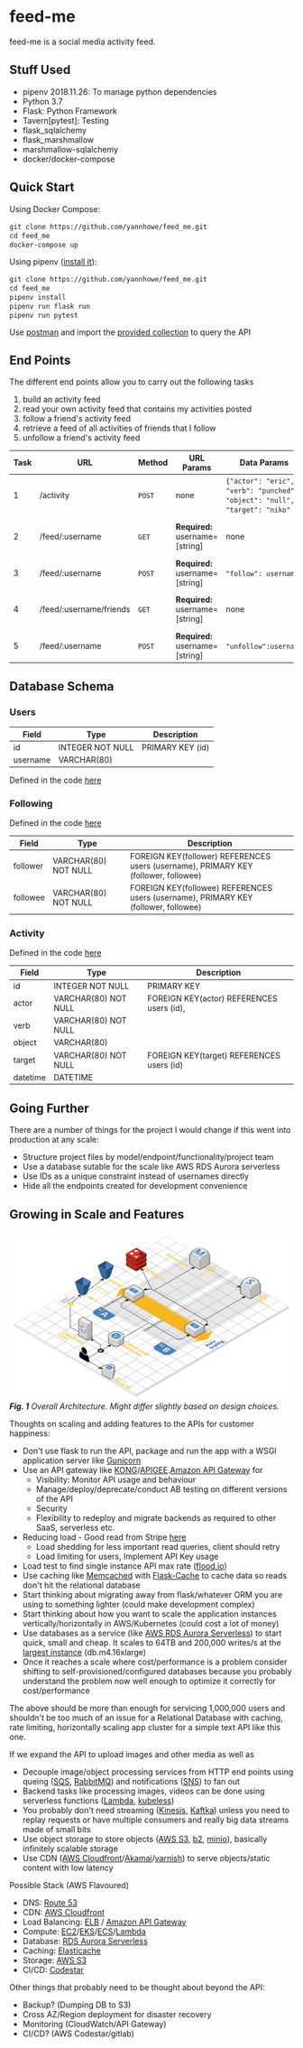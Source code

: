 # feed-me
feed-me is a social media activity feed.

## Stuff Used
- pipenv 2018.11.26: To manage python dependencies
- Python 3.7
- Flask: Python Framework
- Tavern[pytest]: Testing 
- flask_sqlalchemy
- flask_marshmallow
- marshmallow-sqlalchemy
- docker/docker-compose


## Quick Start

Using Docker Compose:
```
git clone https://github.com/yannhowe/feed_me.git
cd feed_me
docker-compose up
```
Using pipenv ([install it](https://pipenv.readthedocs.io/en/latest/)):
```
git clone https://github.com/yannhowe/feed_me.git
cd feed_me
pipenv install
pipenv run flask run
pipenv run pytest
```

Use [postman](https://www.getpostman.com/) and import the [provided collection](https://github.com/yannhowe/feed_me/blob/master/feed-me.postman_collection.json) to query the API


## End Points

The different end points allow you to carry out the following tasks
1. build an activity feed
1. read your own activity feed that contains my activities posted
1. follow a friend's activity feed
1. retrieve a feed of all activities of friends that I follow
1. unfollow a friend's activity feed

Task | URL | Method | URL Params | Data Params | Success Response | Error Response |
-----|----|--------|------------|-------------|------------------|----------------|
1 | /activity | `POST` | none | ```{"actor": "eric", "verb": "punched", "object": "null", "target": "niko" }``` | ```{"actor": "eric", "datetime": "2019-02-08T08:07:19", "object": "null", "target": "niko", "verb": "punched"}``` | ```{"error": "something wrong with JSON request" }```
2 | /feed/:username | `GET` | **Required:** username=[string] | none | `{"my_feed": [{ "actor": "ivan" "datetime": "2019-02-08T08:07:13", "object": "post:1", "target": "eric", "verb": "share" }]}` | `{"follow":{"followee":"ivan","follower":"eric"}}` | `{ "error": "" }`
3 | /feed/:username | `POST` | **Required:** username=[string] | `"follow": username` | `{"follow":{"followee":"ivan","follower":"eric"}}` | `{ "error": "" }`
4 | /feed/:username/friends | `GET` | **Required:** username=[string] | none | `{"friends_feed": [{"actor": "eric", "datetime": "2019-02-08T08:11:23", "object": "post:3", "target": "","verb": "post"}]}` | `{ "error": "" }`
5 | /feed/:username | `POST` | **Required:** username=[string] | `"unfollow":username` | `{"unfollow":{"followee":"ivan","follower":"eric"}}` | `{ "error": "" }`


## Database Schema

### Users

Field | Type | Description
------|------|---------------
id | INTEGER NOT NULL | PRIMARY KEY (id)
username | VARCHAR(80)

Defined in the code [here](https://github.com/yannhowe/feed_me/blob/master/feed_me.py#L21)

### Following

Defined in the code [here](https://github.com/yannhowe/feed_me/blob/master/feed_me.py#L38)

Field | Type | Description
------|------|---------------        
follower | VARCHAR(80) NOT NULL | FOREIGN KEY(follower) REFERENCES users (username), PRIMARY KEY (follower, followee)
followee | VARCHAR(80) NOT NULL | FOREIGN KEY(followee) REFERENCES users (username), PRIMARY KEY (follower, followee)


### Activity
Defined  in the code [here](https://github.com/yannhowe/feed_me/blob/master/feed_me.py#L56)

Field | Type | Description
------|------|---------------
id | INTEGER NOT NULL | PRIMARY KEY
actor | VARCHAR(80) NOT NULL | FOREIGN KEY(actor) REFERENCES users (id),
verb | VARCHAR(80) NOT NULL
object | VARCHAR(80)
target | VARCHAR(80) NOT NULL | FOREIGN KEY(target) REFERENCES users (id)
datetime | DATETIME


## Going Further

There are a number of things for the project I would change if this went into production at any scale:
- Structure project files by  model/endpoint/functionality/project team
- Use a database sutable for the scale like AWS RDS Aurora serverless
- Use IDs as a unique constraint instead of usernames directly
- Hide all the endpoints created for development convenience

## Growing in Scale and Features

![image](./Web%20App%20Reference%20Architecture%20(4).png)
***Fig. 1** Overall Architecture. Might differ slightly based on design choices.*

Thoughts on scaling and adding features to the APIs for customer happiness:
- Don't use flask to run the API, package and run the app with a WSGI application server like [Gunicorn](https://gunicorn.org/)
- Use an API gateway like [KONG](https://konghq.com/kong/)/[APIGEE](https://apigee.com/api-management/#/homepage).[Amazon API Gateway](https://aws.amazon.com/api-gateway/) for
    - Visibility: Monitor API usage and behaviour
    - Manage/deploy/deprecate/conduct AB testing on different versions of the API
    - Security
    - Flexibility to redeploy and migrate backends as required to other SaaS, serverless etc.
- Reducing load - Good read from Stripe [here](https://stripe.com/blog/rate-limiters)
    - Load shedding for less important read queries, client should retry
    - Load limiting for users, Implement API Key usage
- Load test to find single instance API max rate ([flood.io](https://flood.io/))
- Use caching like [Memcached](https://memcached.org/) with [Flask-Cache](https://flask-caching.readthedocs.io/en/latest/) to cache data so reads don't hit the relational database
- Start thinking about migrating away from flask/whatever ORM you are using to something lighter (could make development complex)
- Start thinking about how you want to scale the application instances vertically/horizontally in AWS/Kubernetes (could cost a lot of money)
- Use databases as a service (like [AWS RDS Aurora Serverless](https://aws.amazon.com/rds/aurora/serverless/)) to start quick, small and cheap. It scales to 64TB and 200,000 writes/s at the [largest instance](https://aws.amazon.com/rds/mysql/instance-types/) (db.m4.16xlarge)
- Once it reaches a scale where cost/performance is a problem consider shifting to self-provisioned/configured databases because you probably understand the problem now well enough to optimize it correctly for cost/performance

The above should be more than enough for servicing 1,000,000 users and shouldn't be too much of an issue for a Relational Database with caching, rate limiting, horizontally scaling app cluster for a simple text API like this one. 

If we expand the API to upload images and other media as well as
- Decouple image/object processing services from HTTP end points using queing ([SQS](https://aws.amazon.com/sqs/), [RabbitMQ](https://www.rabbitmq.com/)) and notifications ([SNS](https://aws.amazon.com/sns/)) to fan out
- Backend tasks like processing images, videos can be done using serverless functions ([Lambda](https://aws.amazon.com/lambda/), [kubeless](https://kubeless.io/))
- You probably don't need streaming ([Kinesis](https://aws.amazon.com/kinesis/), [Kaftka](https://kafka.apache.org/)) unless you need to replay requests or have multiple consumers and really big data streams made of small bits
- Use object storage to store objects ([AWS S3](https://aws.amazon.com/s3/), [b2](https://www.backblaze.com/b2/cloud-storage.html), [minio](https://www.minio.io/)), basically infinitely scalable storage
- Use CDN ([AWS Cloudfront](https://aws.amazon.com/cloudfront/)/[Akamai](https://www.akamai.com/)/[varnish](https://varnish-cache.org/)) to serve objects/static content with low latency

Possible Stack (AWS Flavoured)
- DNS: [Route 53](https://aws.amazon.com/route53/)
- CDN: [AWS Cloudfront](https://aws.amazon.com/cloudfront/)
- Load Balancing: [ELB](https://aws.amazon.com/elasticloadbalancing/) / [Amazon API Gateway](https://aws.amazon.com/api-gateway/)
- Compute: [EC2](https://aws.amazon.com/ec2/)/[EKS](https://aws.amazon.com/eks/)/[ECS](https://aws.amazon.com/ecs/)/[Lambda](https://aws.amazon.com/lambda/)
- Database: [RDS Aurora Serverless](https://aws.amazon.com/rds/aurora/serverless/)
- Caching: [Elasticache](https://aws.amazon.com/elasticache/)
- Storage: [AWS S3](https://aws.amazon.com/s3/)
- CI/CD: [Codestar](https://aws.amazon.com/codestar/)

Other things that probably need to be thought about beyond the API:
- Backup? (Dumping DB to S3)
- Cross AZ/Region deployment for disaster recovery
- Monitoring (CloudWatch/API Gateway)
- CI/CD? (AWS Codestar/gitlab)
